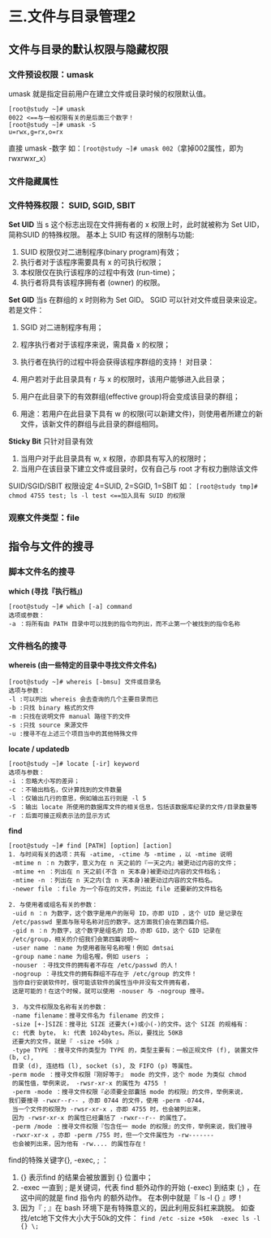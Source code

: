 # 三.文件与目录管理2

## 文件与目录的默认权限与隐藏权限

### 文件预设权限：umask
umask 就是指定目前用户在建立文件或目录时候的权限默认值。
```
[root@study ~]# umask
0022 <==与一般权限有关的是后面三个数字！
[root@study ~]# umask -S
u=rwx,g=rx,o=rx
```

直接 umask -数字
如：`[root@study ~]# umask 002`（拿掉002属性，即为rwxrwxr_x）

### 文件隐藏属性

### 文件特殊权限： SUID, SGID, SBIT

**Set UID**
当 s 这个标志出现在文件拥有者的 x 权限上时，此时就被称为 Set UID，简称SUID 的特殊权限。
基本上 SUID 有这样的限制与功能: 

1. SUID 权限仅对二进制程序(binary program)有效；
2. 执行者对于该程序需要具有 x 的可执行权限；
3. 本权限仅在执行该程序的过程中有效 (run-time)；
4. 执行者将具有该程序拥有者 (owner) 的权限。

**Set GID**
当s 在群组的 x 时则称为 Set GID。
SGID 可以针对文件或目录来设定。
若是文件：

1. SGID 对二进制程序有用；
2. 程序执行者对于该程序来说，需具备 x 的权限；
3. 执行者在执行的过程中将会获得该程序群组的支持！
对目录：

1. 用户若对于此目录具有 r 与 x 的权限时，该用户能够进入此目录；
2. 用户在此目录下的有效群组(effective group)将会变成该目录的群组；
3. 用途：若用户在此目录下具有 w 的权限(可以新建文件)，则使用者所建立的新文件，该新文件的群组与此目录的群组相同。

**Sticky Bit**
只针对目录有效
1. 当用户对于此目录具有 w, x 权限，亦即具有写入的权限时；
2. 当用户在该目录下建立文件或目录时，仅有自己与 root 才有权力删除该文件

SUID/SGID/SBIT 权限设定
4=SUID, 2=SGID, 1=SBIT
如：
`[root@study tmp]# chmod 4755 test; ls -l test <==加入具有 SUID 的权限`

### 观察文件类型：file

## 指令与文件的搜寻

### 脚本文件名的搜寻
**which (寻找『执行档』)**
```
[root@study ~]# which [-a] command
选项或参数：
-a ：将所有由 PATH 目录中可以找到的指令均列出，而不止第一个被找到的指令名称
```

### 文件档名的搜寻
**whereis (由一些特定的目录中寻找文件文件名)**
```
[root@study ~]# whereis [-bmsu] 文件或目录名
选项与参数：
-l :可以列出 whereis 会去查询的几个主要目录而已
-b :只找 binary 格式的文件
-m :只找在说明文件 manual 路径下的文件
-s :只找 source 来源文件
-u :搜寻不在上述三个项目当中的其他特殊文件
```
**locate / updatedb**
```
[root@study ~]# locate [-ir] keyword
选项与参数：
-i ：忽略大小写的差异；
-c ：不输出档名，仅计算找到的文件数量
-l ：仅输出几行的意思，例如输出五行则是 -l 5
-S ：输出 locate 所使用的数据库文件的相关信息，包括该数据库纪录的文件/目录数量等
-r ：后面可接正规表示法的显示方式
```
**find**
```
[root@study ~]# find [PATH] [option] [action]
1. 与时间有关的选项：共有 -atime, -ctime 与 -mtime ，以 -mtime 说明
 -mtime n ：n 为数字，意义为在 n 天之前的『一天之内』被更动过内容的文件；
 -mtime +n ：列出在 n 天之前(不含 n 天本身)被更动过内容的文件档名；
 -mtime -n ：列出在 n 天之内(含 n 天本身)被更动过内容的文件档名。
 -newer file ：file 为一个存在的文件，列出比 file 还要新的文件档名
 
2. 与使用者或组名有关的参数：
 -uid n ：n 为数字，这个数字是用户的账号 ID，亦即 UID ，这个 UID 是记录在
 /etc/passwd 里面与账号名称对应的数字。这方面我们会在第四篇介绍。
 -gid n ：n 为数字，这个数字是组名的 ID，亦即 GID，这个 GID 记录在
 /etc/group，相关的介绍我们会第四篇说明～
 -user name ：name 为使用者账号名称喔！例如 dmtsai
 -group name：name 为组名喔，例如 users ；
 -nouser ：寻找文件的拥有者不存在 /etc/passwd 的人！
 -nogroup ：寻找文件的拥有群组不存在于 /etc/group 的文件！
 当你自行安装软件时，很可能该软件的属性当中并没有文件拥有者，
 这是可能的！在这个时候，就可以使用 -nouser 与 -nogroup 搜寻。 
 
 3. 与文件权限及名称有关的参数：
 -name filename：搜寻文件名为 filename 的文件；
 -size [+-]SIZE：搜寻比 SIZE 还要大(+)或小(-)的文件。这个 SIZE 的规格有：
 c: 代表 byte， k: 代表 1024bytes。所以，要找比 50KB
 还要大的文件，就是『 -size +50k 』
 -type TYPE ：搜寻文件的类型为 TYPE 的，类型主要有：一般正规文件 (f), 装置文件 (b, c),
 目录 (d), 连结档 (l), socket (s), 及 FIFO (p) 等属性。
-perm mode ：搜寻文件权限『刚好等于』 mode 的文件，这个 mode 为类似 chmod
 的属性值，举例来说， -rwsr-xr-x 的属性为 4755 ！
 -perm -mode ：搜寻文件权限『必须要全部囊括 mode 的权限』的文件，举例来说，
我们要搜寻 -rwxr--r-- ，亦即 0744 的文件，使用 -perm -0744，
 当一个文件的权限为 -rwsr-xr-x ，亦即 4755 时，也会被列出来，
 因为 -rwsr-xr-x 的属性已经囊括了 -rwxr--r-- 的属性了。
 -perm /mode ：搜寻文件权限『包含任一 mode 的权限』的文件，举例来说，我们搜寻
 -rwxr-xr-x ，亦即 -perm /755 时，但一个文件属性为 -rw-------
 也会被列出来，因为他有 -rw.... 的属性存在！

```
find的特殊关键字{}, -exec, \; ：
1. {} 表示find 的结果会被放置到 {} 位置中；
2. -exec 一直到 \; 是关键词，代表 find 额外动作的开始 (-exec) 到结束 (\;) ，在这中间的就是 find 指令内
的额外动作。 在本例中就是『 ls -l {} 』啰！
3. 因为『 ; 』在 bash 环境下是有特殊意义的，因此利用反斜杠来跳脱。
如查找/etc地下文件大小大于50k的文件：
`find /etc -size +50k  -exec ls -l {} \;`